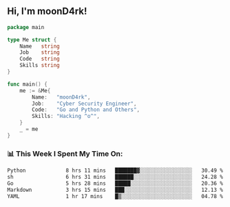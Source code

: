 <h2> Hi, I'm moonD4rk!</h2>

```go
package main

type Me struct {
	Name   string
	Job    string
	Code   string
	Skills string
}

func main() {
	me := &Me{
		Name:   "moonD4rk",
		Job:    "Cyber Security Engineer",
		Code:   "Go and Python and Others",
		Skills: "Hacking ^o^",
	}
	_ = me
}
```

<h3>📊 This Week I Spent My Time On:</h3>
<!-- <img align='right' src="https://github-readme-stats.vercel.app/api?username=moond4rk&show_icons=true&theme=radical", width="300" height="150"> -->

<!--START_SECTION:waka-->

```txt
Python             8 hrs 11 mins   ███████▓░░░░░░░░░░░░░░░░░   30.49 %
sh                 6 hrs 31 mins   ██████░░░░░░░░░░░░░░░░░░░   24.28 %
Go                 5 hrs 28 mins   █████░░░░░░░░░░░░░░░░░░░░   20.36 %
Markdown           3 hrs 15 mins   ███░░░░░░░░░░░░░░░░░░░░░░   12.13 %
YAML               1 hr 17 mins    █▒░░░░░░░░░░░░░░░░░░░░░░░   04.78 %
```

<!--END_SECTION:waka-->

